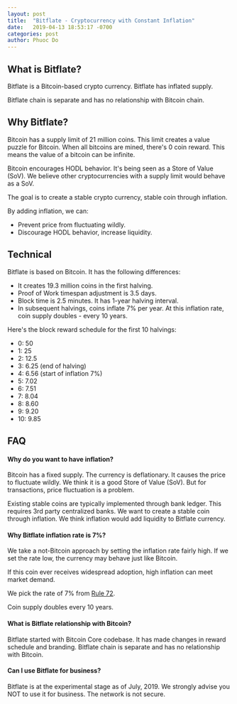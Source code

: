 ```yaml
---
layout: post
title:  "Bitflate - Cryptocurrency with Constant Inflation"
date:   2019-04-13 18:53:17 -0700
categories: post
author: Phuoc Do
---
```


What is Bitflate?
----------------

Bitflate is a Bitcoin-based crypto currency. Bitflate has inflated supply.

Bitflate chain is separate and has no relationship with Bitcoin chain.

Why Bitflate?
----------------

Bitcoin has a supply limit of 21 million coins. This limit creates a value puzzle for Bitcoin.
When all bitcoins are mined, there's 0 coin reward. This means the value of a bitcoin can
be infinite.

Bitcoin encourages HODL behavior. It's being seen as a Store of Value (SoV). We believe other 
cryptocurrencies with a supply limit would behave as a SoV.

The goal is to create a stable crypto currency, stable coin through inflation.

By adding inflation, we can:

- Prevent price from fluctuating wildly.
- Discourage HODL behavior, increase liquidity.

Technical
----------------

Bitflate is based on Bitcoin. It has the following differences:

- It creates 19.3 million coins in the first halving.
- Proof of Work timespan adjustment is 3.5 days.
- Block time is 2.5 minutes. It has 1-year halving interval.
- In subsequent halvings, coins inflate 7% per year. At this inflation rate, coin supply doubles - every 10 years.

Here's the block reward schedule for the first 10 halvings:

- 0: 50
- 1: 25
- 2: 12.5
- 3: 6.25 (end of halving)
- 4: 6.56 (start of inflation 7%)
- 5: 7.02
- 6: 7.51
- 7: 8.04
- 8: 8.60
- 9: 9.20
- 10: 9.85

FAQ
----------------

#### Why do you want to have inflation?

Bitcoin has a fixed supply. The currency is deflationary. It causes the price to fluctuate wildly. We think it is a good Store of Value (SoV). But for transactions, price fluctuation is a problem.

Existing stable coins are typically implemented through bank ledger. This requires 3rd party centralized banks. We want to create a stable coin through inflation. We think inflation would add liquidity to Bitflate currency.

#### Why Bitflate inflation rate is 7%?

We take a not-Bitcoin approach by setting the inflation rate fairly high. If we set the rate low, the currency may behave just like Bitcoin.

If this coin ever receives widespread adoption, high inflation can meet market demand.

We pick the rate of 7% from [Rule 72](https://en.wikipedia.org/wiki/Rule_of_72).

Coin supply doubles every 10 years.

#### What is Bitflate relationship with Bitcoin?

Bitflate started with Bitcoin Core codebase. It has made changes in reward schedule and branding.
Bitflate chain is separate and has no relationship with Bitcoin.

#### Can I use Bitflate for business?

Bitflate is at the experimental stage as of July, 2019. We strongly advise you NOT to use it for business. The network is not secure.